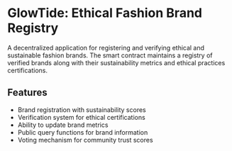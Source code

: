 # GlowTide: Ethical Fashion Brand Registry

A decentralized application for registering and verifying ethical and sustainable fashion brands. The smart contract maintains a registry of verified brands along with their sustainability metrics and ethical practices certifications.

## Features
- Brand registration with sustainability scores
- Verification system for ethical certifications
- Ability to update brand metrics
- Public query functions for brand information
- Voting mechanism for community trust scores